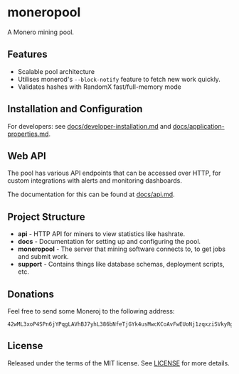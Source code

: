 # moneropool

A Monero mining pool.

## Features

* Scalable pool architecture
* Utilises monerod's `--block-notify` feature to fetch new work
  quickly.
* Validates hashes with RandomX fast/full-memory mode

## Installation and Configuration

For developers: see
[docs/developer-installation.md](docs/developer-installation.md) and
[docs/application-properties.md](docs/application-properties.md).

## Web API

The pool has various API endpoints that can be accessed over HTTP, for
custom integrations with alerts and monitoring dashboards.

The documentation for this can be found at [docs/api.md](docs/api.md).

## Project Structure

* **api** - HTTP API for miners to view statistics like hashrate.
* **docs** - Documentation for setting up and configuring the pool.
* **moneropool** - The server that mining software connects to, to get
  jobs and submit work.
* **support** - Contains things like database schemas, deployment
  scripts, etc.

## Donations

Feel free to send some Moneroj to the following address:

    42wML3xoP4SPn6jYPqgLAVhBJ7yhL386bNfeTjGYk4usMwcKCoAvFwEUoNj1zqxziSVkyRgsgxgdQGZ3eYaDj8jzMHHrzEP

## License

Released under the terms of the MIT license.
See [LICENSE](LICENSE) for more details.
